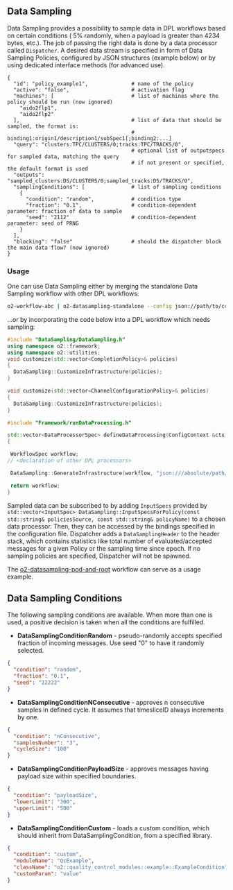 <!-- doxy
\page refUtilitiesDataSampling Data Sampling
/doxy -->

## Data Sampling

Data Sampling provides a possibility to sample data in DPL workflows based on certain conditions ( 5% randomly, when a payload is greater than 4234 bytes, etc.). The job of passing the right data is done by a data processor called `Dispatcher`. A desired data stream is specified in form of Data Sampling Policies, configured by JSON structures (example below) or by using dedicated interface methods (for advanced use).
```
{
  "id": "policy_example1",              # name of the policy
  "active": "false",                    # activation flag
  "machines": [                         # list of machines where the policy should be run (now ignored)
    "aido2flp1",
    "aido2flp2"
  ],                                    # list of data that should be sampled, the format is:
                                        # binding1:origin1/description1/subSpec1[;binding2:...]
  "query": "clusters:TPC/CLUSTERS/0;tracks:TPC/TRACKS/0",
                                        # optional list of outputspecs for sampled data, matching the query
                                        # if not present or specified, the default format is used
  "outputs": "sampled_clusters:DS/CLUSTERS/0;sampled_tracks:DS/TRACKS/0", 
  "samplingConditions": [               # list of sampling conditions
    {
      "condition": "random",            # condition type
      "fraction": "0.1",                # condition-dependent parameter: fraction of data to sample
      "seed": "2112"                    # condition-dependent parameter: seed of PRNG
    }
  ],
  "blocking": "false"                   # should the dispatcher block the main data flow? (now ignored)
}
```

### Usage

One can use Data Sampling either by merging the standalone Data Sampling workflow with other DPL workflows:
```bash
o2-workflow-abc | o2-datasampling-standalone --config json://path/to/config.json | o2-workflow-xyz
```
...or by incorporating the code below into a DPL workflow which needs sampling:
```cpp
#include "DataSampling/DataSampling.h"
using namespace o2::framework;
using namespace o2::utilities;
void customize(std::vector<CompletionPolicy>& policies)
{
  DataSampling::CustomizeInfrastructure(policies);
}

void customize(std::vector<ChannelConfigurationPolicy>& policies)
{
  DataSampling::CustomizeInfrastructure(policies);
}

#include "Framework/runDataProcessing.h"

std::vector<DataProcessorSpec> defineDataProcessing(ConfigContext &ctx)
{

 WorkflowSpec workflow;
// <declaration of other DPL processors>

 DataSampling::GenerateInfrastructure(workflow, "json:///absolute/path/to/config/file.json");

 return workflow;
}
```

Sampled data can be subscribed to by adding `InputSpecs` provided by `std::vector<InputSpec> DataSampling::InputSpecsForPolicy(const std::string& policiesSource, const std::string& policyName)` to a chosen data processor. Then, they can be accessed by the bindings specified in the configuration file. Dispatcher adds a `DataSamplingHeader` to the header stack, which contains statistics like total number of evaluated/accepted messages for a given Policy or the sampling time since epoch.
If no sampling policies are specified, Dispatcher will not be spawned.

The [o2-datasampling-pod-and-root](https://github.com/AliceO2Group/AliceO2/blob/dev/Utilities/DataSampling/test/dataSamplingPodAndRoot.cxx) workflow can serve as a usage example.

## Data Sampling Conditions

The following sampling conditions are available. When more than one is used, a positive decision is taken when all the conditions are fulfilled.
- **DataSamplingConditionRandom** - pseudo-randomly accepts specified fraction of incoming messages. Use seed "0" to have it randomly selected.
```json
{
  "condition": "random",
  "fraction": "0.1",
  "seed": "22222"
}
```
- **DataSamplingConditionNConsecutive** - approves n consecutive samples in defined cycle. It assumes that timesliceID always increments by one.
```json
{
  "condition": "nConsecutive",
  "samplesNumber": "3",
  "cycleSize": "100"
}
```
- **DataSamplingConditionPayloadSize** - approves messages having payload size within specified boundaries.
```json
{
  "condition": "payloadSize",
  "lowerLimit": "300",
  "upperLimit": "500"
}
```
- **DataSamplingConditionCustom** - loads a custom condition, which should inherit from DataSamplingCondition, from a specified library.
```json
{
  "condition": "custom",
  "moduleName": "QcExample",
  "className": "o2::quality_control_modules::example::ExampleCondition",
  "customParam": "value"
}
```

